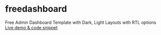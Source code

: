 # freedashboard
Free Admin Dashboard Template with Dark, Light Layouts with RTL options<br>
[Live demo & code snippet
](https://therichpost.com/free-admin-dashboard-template-with-dark-light-layouts-with-rtl-options/)
